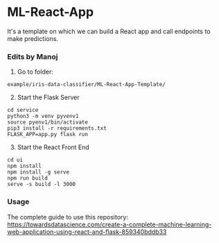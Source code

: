 # ML-React-App
It's a template on which we can build a React app and call endpoints to make predictions.

### Edits by Manoj
1. Go to folder: 
```
example/iris-data-classifier/ML-React-App-Template/
```

2. Start the Flask Server
```
cd service
python3 -m venv pyvenv1
source pyenv1/bin/activate
pip3 install -r requirements.txt
FLASK_APP=app.py flask run
```

3. Start the React Front End
```
cd ui
npm install
npm install -g serve
npm run build
serve -s build -l 3000
```


### Usage
The complete guide to use this repository: https://towardsdatascience.com/create-a-complete-machine-learning-web-application-using-react-and-flask-859340bddb33
